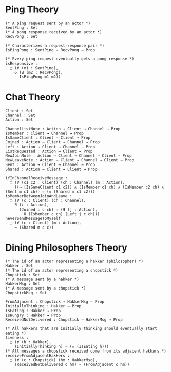 # Ping Theory

    (* A ping request sent by an actor *)
    SentPing : Set
    (* A pong response received by an actor *)
    RecvPong : Set

    (* Characterizes a request-response pair *)
    IsPingPong : SentPing → RecvPong → Prop

    (* Every ping request eventually gets a pong response *)
    isResponsive : 
      □ (∀ (m1 : SentPing), 
        ◇ (∃ (m2 : RecvPong), 
          IsPingPong m1 m2))

# Chat Theory

    Client : Set
    Channel : Set
    Action : Set

    ChannelListNote : Action → Client → Channel → Prop
    IsMember : Client → Channel → Prop
    IsSameClient : Client → Client → Prop
    Joined : Action → Client → Channel → Prop
    Left : Action → Client → Channel → Prop
    ListRequested : Action → Client → Prop
    NewJoinNote : Action → Client → Channel → Client → Prop
    NewLeaveNote : Action → Client → Channel → Client → Prop
    Sent : Action → Client → Channel → Prop
    Shared : Action → Client → Client → Prop

    ifInChannelReceiveMessage : 
      □ (∀ (c1 c2 : Client) (ch : Channel) (m : Action), 
        ((¬ (IsSameClient c1 c2)) ∧ (IsMember c1 ch) ∧ (IsMember c2 ch) ∧ (Sent m c1 ch)) ⇒ (◇ (Shared m c1 c2)))
    isMemberBetweenJoinAndLeave : 
      □ (∀ (c : Client) (ch : Channel), 
        ∃ (i : Action), 
          (Joined i c ch) ⇒ (∃ (j : Action), 
            U (IsMember c ch) (Left j c ch)))
    neverSendMessageToMyself : 
      □ (∀ (c : Client) (m : Action), 
        ¬ (Shared m c c))

# Dining Philosophers Theory

    (* The id of an actor representing a hakker (philosopher) *)
    Hakker : Set
    (* The id of an actor representing a chopstick *)
    Chopstick : Set
    (* A message sent by a hakker *)
    HakkerMsg : Set
    (* A message sent by a chopstick *)
    ChopstickMsg : Set

    FromAdjacent : Chopstick → HakkerMsg → Prop
    InitiallyThinking : Hakker → Prop
    IsEating : Hakker → Prop
    IsHungry : Hakker → Prop
    ReceivedNotDelivered : Chopstick → HakkerMsg → Prop

    (* All hakkers that are initially thinking should eventually start eating *)
    liveness : 
      □ (∀ (h : Hakker), 
        (InitiallyThinking h) ⇒ (◇ (IsEating h)))
    (* All messages a chopstick received come from its adjacent hakkers *)
    receiveFromAdjacentHakkers : 
      □ (∀ (c : Chopstick) (hm : HakkerMsg), 
        (ReceivedNotDelivered c hm) ⇒ (FromAdjacent c hm))

